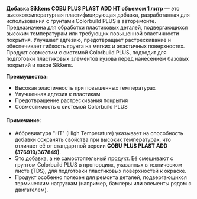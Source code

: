 **Добавка Sikkens COBU PLUS PLAST ADD HT объемом 1 литр** — это высокотемпературная пластифицирующая добавка, разработанная для использования с грунтами Colorbuild PLUS в авторемонте. Предназначена для обработки пластиковых деталей, подвергающихся высоким температурам или требующих повышенной эластичности покрытия. Улучшает адгезию, предотвращает растрескивание и обеспечивает гибкость грунта на мягких и эластичных поверхностях. Продукт совместим с системой Colorbuild PLUS, подходит для подготовки пластиковых элементов кузова перед нанесением базовых покрытий и лаков Sikkens.

**Преимущества:**

- Высокая эластичность при повышенных температурах
- Улучшенная адгезия к пластикам
- Предотвращение растрескивания покрытия
- Совместимость с системой Colorbuild PLUS

#### Примечание:

- Аббревиатура "HT" (High Temperature) указывает на способность добавки сохранять свойства при высоких температурах, что отличает её от стандартной версии **COBU PLUS PLAST ADD (376919/367849)**.
- Это добавка, а не самостоятельный продукт. Её смешивают с грунтом Colorbuild PLUS в пропорциях, указанных в техническом листе (TDS), для подготовки пластиковых поверхностей к окраске.
- Продукт особенно полезен для ремонта деталей, подвергающихся термическим нагрузкам (например, бамперы или элементы рядом с двигателем).
